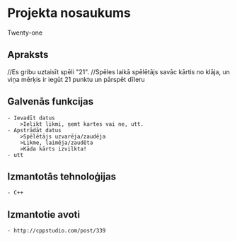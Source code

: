 # Projekta nosaukums
  Twenty-one

## Apraksts
  //Es gribu uztaisīt spēli "21".
  //Spēles laikā spēlētājs savāc kārtis no klāja, un viņa mērķis ir iegūt 21 punktu un pārspēt dīleru
	
  
## Galvenās funkcijas
	- Ievadīt datus
		>Ielikt likmi, ņemt kartes vai ne, utt.
	- Apstrādāt datus
		>Spēlētājs uzvarēja/zaudēja
		>Likme, laimēja/zaudēta
		>Kāda kārts izvilkta!
	- utt
## Izmantotās tehnoloģijas
	- C++

## Izmantotie avoti
	- http://cppstudio.com/post/339
